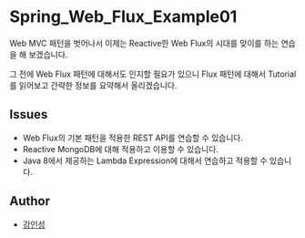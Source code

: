 # Spring_Web_Flux_Example01
Web MVC 패턴을 벗어나서 이제는 Reactive한 Web Flux의 시대를 맞이를 하는 연습을 해 보겠습니다.

그 전에 Web Flux 패턴에 대해서도 인지할 필요가 있으니 Flux 패턴에 대해서 Tutorial를 읽어보고 간략한 정보를 요약해서 올리겠습니다.

## Issues
- Web Flux의 기본 패턴을 적용한 REST API를 연습할 수 있습니다.
- Reactive MongoDB에 대해 적용하고 이용할 수 있습니다.
- Java 8에서 제공하는 Lambda Expression에 대해서 연습하고 적용할 수 있습니다.

## Author
- [강인성](https://github.com/tails5555)
